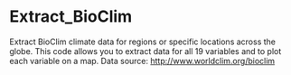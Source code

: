 # Extract_BioClim
Extract BioClim climate data for regions or specific locations across the globe.
This code allows you to extract data for all 19 variables and to plot each variable on a map.
Data source: http://www.worldclim.org/bioclim
